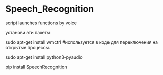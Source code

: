 # Speech_Recognition
 script launches functions by voice
 
 установи эти пакеты
 
sudo apt-get install wmctrl #используется в коде для переключения на открытые процессы.

sudo apt-get install python3-pyaudio

pip install SpeechRecognition

